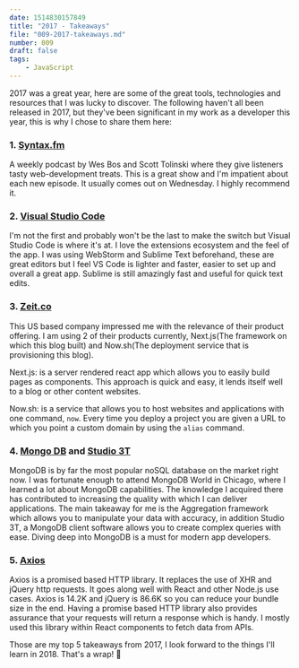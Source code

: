 ```yaml
---
date: 1514830157849
title: "2017 - Takeaways"
file: "009-2017-takeaways.md"
number: 009
draft: false
tags: 
    - JavaScript
---
```


2017 was a great year, here are some of the great tools, technologies and resources that I was lucky to discover. The following haven't all been released in 2017, but they've been significant in my work as a developer this year, this is why I chose to share them here: 

### 1. [Syntax.fm](https://syntax.fm/) 

A weekly podcast by Wes Bos and Scott Tolinski where they give listeners tasty web-development treats. This is a great show and I'm impatient about each new episode. It usually comes out on Wednesday. I highly recommend it. 

### 2. [Visual Studio Code](https://code.visualstudio.com/)

I'm not the first and probably won't be the last to make the switch but Visual Studio Code is where it's at. I love the extensions ecosystem and the feel of the app. I was using WebStorm and Sublime Text beforehand, these are great editors but I feel VS Code is lighter and faster, easier to set up and overall a great app. Sublime is still amazingly fast and useful for quick text edits. 

### 3. [Zeit.co](https://zeit.co/)

This US based company impressed me with the relevance of their product offering. I am using 2 of their products currently, Next.js(The framework on which this blog built) and Now.sh(The deployment service that is provisioning this blog). 

Next.js: is a server rendered react app which allows you to easily build pages as components. This approach is quick and easy, it lends itself well to a blog or other content websites. 

Now.sh: is a service that allows you to host websites and applications with one command, `now`. Every time you deploy a project you are given a URL to which you point a custom domain by using the `alias` command. 

### 4. [Mongo DB](https://www.mongodb.com/) and [Studio 3T](https://studio3t.com)

MongoDB is by far the most popular noSQL database on the market right now. I was fortunate enough to attend MongoDB World in Chicago, where I learned a lot about MongoDB capabilities. The knowledge I acquired there has contributed to increasing the quality with which I can deliver applications. The main takeaway for me is the Aggregation framework which allows you to manipulate your data with accuracy, in addition Studio 3T, a MongoDB client software allows you to create complex queries with ease. Diving deep into MongoDB is a must for modern app developers.

### 5. [Axios](https://www.npmjs.com/package/axios)

Axios is a promised based HTTP library. It replaces the use of XHR and jQuery http requests. It goes along well with React and other Node.js use cases. Axios is 14.2K and jQuery is 86.6K so you can reduce your bundle size in the end. Having a promise based HTTP library also provides assurance that your requests will return a response which is handy. I mostly used this library within React components to fetch data from APIs.

Those are my top 5 takeaways from 2017, I look forward to the things I'll learn in 2018. That's a wrap! 🎉
